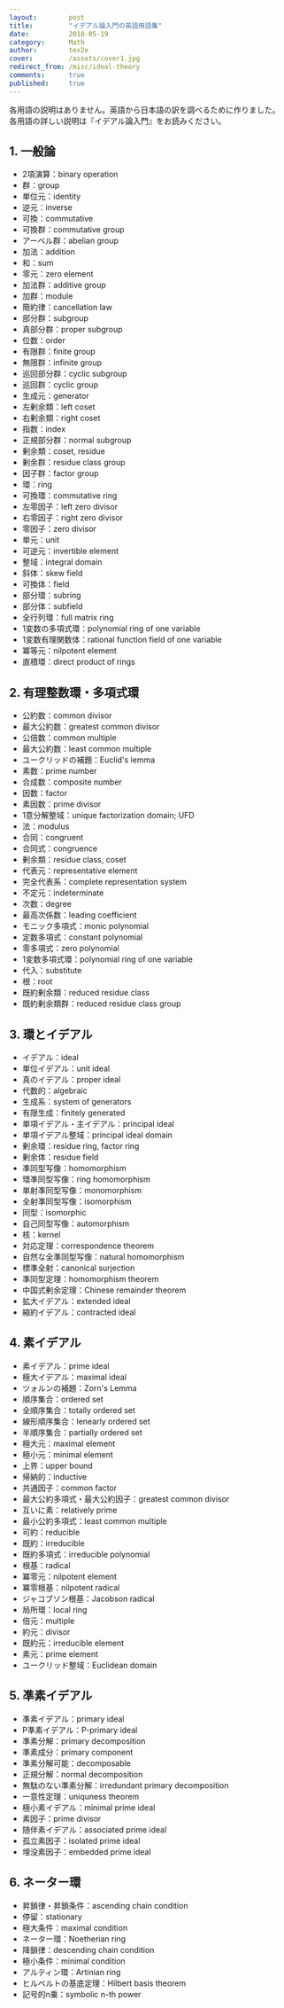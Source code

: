 ```yaml
---
layout:        post
title:         "イデアル論入門の英語用語集"
date:          2018-05-19
category:      Math
author:        tex2e
cover:         /assets/cover1.jpg
redirect_from: /misc/ideal-theory
comments:      true
published:     true
---
```


各用語の説明はありません。英語から日本語の訳を調べるために作りました。
各用語の詳しい説明は『イデアル論入門』をお読みください。

## 1. 一般論

- 2項演算：binary operation
- 群：group
- 単位元：identity
- 逆元：inverse
- 可換：commutative
- 可換群：commutative group
- アーベル群：abelian group
- 加法：addition
- 和：sum
- 零元：zero element
- 加法群：additive group
- 加群：module
- 簡約律：cancellation law
- 部分群：subgroup
- 真部分群：proper subgroup
- 位数：order
- 有限群：finite group
- 無限群：infinite group
- 巡回部分群：cyclic subgroup
- 巡回群：cyclic group
- 生成元：generator
- 左剰余類：left coset
- 右剰余類：right coset
- 指数：index
- 正規部分群：normal subgroup
- 剰余類：coset, residue
- 剰余群：residue class group
- 因子群：factor group
- 環：ring
- 可換環：commutative ring
- 左零因子：left zero divisor
- 右零因子：right zero divisor
- 零因子：zero divisor
- 単元：unit
- 可逆元：invertible element
- 整域：integral domain
- 斜体：skew field
- 可換体：field
- 部分環：subring
- 部分体：subfield
- 全行列環：full matrix ring
- 1変数の多項式環：polynomial ring of one variable
- 1変数有理関数体：rational function field of one variable
- 冪等元：nilpotent element
- 直積環：direct product of rings

## 2. 有理整数環・多項式環

- 公約数：common divisor
- 最大公約数：greatest common divisor
- 公倍数：common multiple
- 最大公約数：least common multiple
- ユークリッドの補題：Euclid's lemma
- 素数：prime number
- 合成数：composite number
- 因数：factor
- 素因数：prime divisor
- 1意分解整域：unique factorization domain; UFD
- 法：modulus
- 合同：congruent
- 合同式：congruence
- 剰余類：residue class, coset
- 代表元：representative element
- 完全代表系：complete representation system
- 不定元：indeterminate
- 次数：degree
- 最高次係数：leading coefficient
- モニック多項式：monic polynomial
- 定数多項式：constant polynomial
- 零多項式：zero polynomial
- 1変数多項式環：polynomial ring of one variable
- 代入：substitute
- 根：root
- 既約剰余類：reduced residue class
- 既約剰余類群：reduced residue class group

## 3. 環とイデアル

- イデアル：ideal
- 単位イデアル：unit ideal
- 真のイデアル：proper ideal
- 代数的：algebraic
- 生成系：system of generators
- 有限生成：finitely generated
- 単項イデアル・主イデアル：principal ideal
- 単項イデアル整域：principal ideal domain
- 剰余環：residue ring, factor ring
- 剰余体：residue field
- 凖同型写像：homomorphism
- 環凖同型写像：ring homomorphism
- 単射凖同型写像：monomorphism
- 全射凖同型写像：isomorphism
- 同型：isomorphic
- 自己同型写像：automorphism
- 核：kernel
- 対応定理：correspondence theorem
- 自然な全準同型写像：natural homomorphism
- 標準全射：canonical surjection
- 準同型定理：homomorphism theorem
- 中国式剰余定理：Chinese remainder theorem
- 拡大イデアル：extended ideal
- 縮約イデアル：contracted ideal

## 4. 素イデアル

- 素イデアル：prime ideal
- 極大イデアル：maximal ideal
- ツォルンの補題：Zorn's Lemma
- 順序集合：ordered set
- 全順序集合：totally ordered set
- 線形順序集合：lenearly ordered set
- 半順序集合：partially ordered set
- 極大元：maximal element
- 極小元：minimal element
- 上界：upper bound
- 帰納的：inductive
- 共通因子：common factor
- 最大公約多項式・最大公約因子：greatest common divisor
- 互いに素：relatively prime
- 最小公約多項式：least common multiple
- 可約：reducible
- 既約：irreducible
- 既約多項式：irreducible polynomial
- 根基：radical
- 冪零元：nilpotent element
- 冪零根基：nilpotent radical
- ジャコブソン根基：Jacobson radical
- 局所環：local ring
- 倍元：multiple
- 約元：divisor
- 既約元：irreducible element
- 素元：prime element
- ユークリッド整域：Euclidean domain

## 5. 凖素イデアル

- 凖素イデアル：primary ideal
- P凖素イデアル：P-primary ideal
- 準素分解：primary decomposition
- 準素成分：primary component
- 準素分解可能：decomposable
- 正規分解：normal decomposition
- 無駄のない準素分解：irredundant primary decomposition
- 一意性定理：uniquness theorem
- 極小素イデアル：minimal prime ideal
- 素因子：prime divisor
- 随伴素イデアル：associated prime ideal
- 孤立素因子：isolated prime ideal
- 埋没素因子：embedded prime ideal

## 6. ネーター環

- 昇鎖律・昇鎖条件：ascending chain condition
- 停留：stationary
- 極大条件：maximal condition
- ネーター環：Noetherian ring
- 降鎖律：descending chain condition
- 極小条件：minimal condition
- アルティン環：Artinian ring
- ヒルベルトの基底定理：Hilbert basis theorem
- 記号的n乗：symbolic n-th power
